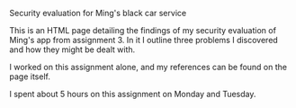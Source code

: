 Security evaluation for Ming's black car service

This is an HTML page detailing the findings of my security evaluation of Ming's app from assignment 3. In it I outline three problems I discovered and how they might be dealt with.

I worked on this assignment alone, and my references can be found on the page itself.

I spent about 5 hours on this assignment on Monday and Tuesday.
